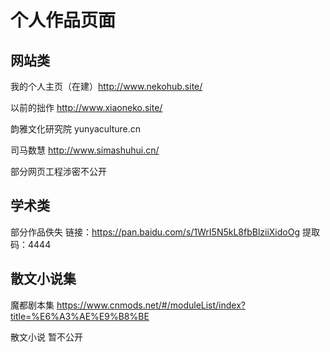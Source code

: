 # 个人作品页面

## 网站类

我的个人主页（在建）http://www.nekohub.site/

以前的拙作 http://www.xiaoneko.site/

韵雅文化研究院 yunyaculture.cn

司马数慧 http://www.simashuhui.cn/

部分网页工程涉密不公开

## 学术类

部分作品佚失
链接：https://pan.baidu.com/s/1WrI5N5kL8fbBlziiXidoOg 
提取码：4444

## 散文小说集

魔都剧本集 https://www.cnmods.net/#/moduleList/index?title=%E6%A3%AE%E9%B8%BE

散文小说 暂不公开
